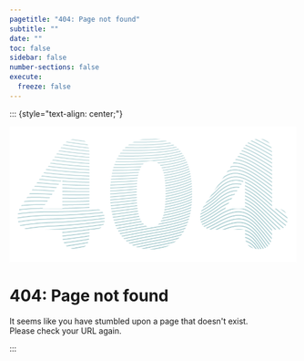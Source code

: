 ```yaml
---
pagetitle: "404: Page not found"
subtitle: ""
date: ""
toc: false
sidebar: false
number-sections: false
execute:
  freeze: false
---
```


::: {style="text-align: center;"}

![](assets/images/404.png)

# 404: Page not found

It seems like you have stumbled upon a page that doesn't exist.  
Please check your URL again.

:::
